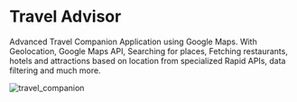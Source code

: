 # Travel Advisor

Advanced Travel Companion Application using Google Maps. With Geolocation, Google Maps API, Searching for places, Fetching restaurants, hotels and attractions based on location from specialized Rapid APIs, data filtering and much more.


![travel_companion](https://github.com/medijay/travel_advisor-api/assets/91884963/d724a203-1461-4914-95b9-9ab04b0187d7)
